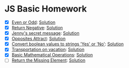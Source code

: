 # JS Basic Homework

- [x] [Even or Odd](https://www.codewars.com/kata/even-or-odd): [Solution](https://www.codewars.com/kata/reviews/5425fedf430ca265ea00033e/groups/5e73d112ea7c9d00016e4ef2)
- [x] [Return Negative](https://www.codewars.com/kata/return-negative): [Solution](https://www.codewars.com/kata/reviews/556b81de1f97c84309000179/groups/558b2aeb7a8bf5808f0000ed)
- [x] [Jenny's secret message](https://www.codewars.com/kata/jennys-secret-message): [Solution](https://www.codewars.com/kata/reviews/552253df667a8dbf76000447/groups/55225935e1be1e4623000414)
- [x] [Opposites Attract](https://www.codewars.com/kata/opposites-attract): [Solution](https://www.codewars.com/kata/reviews/555086ff587c4e3a7e000095/groups/555095f488a9e6e260000032)
- [x] [Convert boolean values to strings 'Yes' or 'No'](https://www.codewars.com/kata/convert-boolean-values-to-strings-yes-or-no): [Solution](https://www.codewars.com/kata/reviews/54a59ef00c96357db90000e9/groups/54a81d47d56c6d36f1000b42)
- [x] [Transportation on vacation](https://www.codewars.com/kata/transportation-on-vacation): [Solution](https://www.codewars.com/kata/reviews/568d4ea6ab0a10c7210000f2/groups/5bf24a3cf8c527d522001621)
- [x] [Basic Mathematical Operations](https://www.codewars.com/kata/basic-mathematical-operations): [Solution](https://www.codewars.com/kata/reviews/57357409555270d3f000001b/groups/57393d8495452049c3000647)
- [ ] [Return the Missing Element](https://www.codewars.com/kata/return-the-missing-element): [Solution](#link)
